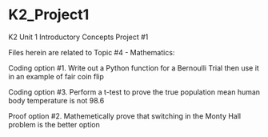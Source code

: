 # K2_Project1
K2 Unit 1 Introductory Concepts Project #1

Files herein are related to Topic #4 - Mathematics:

Coding option #1. Write out a Python function for a Bernoulli Trial then use it in an example of fair coin flip

Coding option #3. Perform a t-test to prove the true population mean human body temperature is not 98.6

Proof option #2. Mathemetically prove that switching in the Monty Hall problem is the better option
